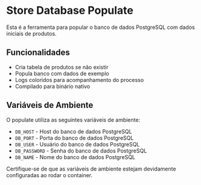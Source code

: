 # Store Database Populate

Esta é a ferramenta para popular o banco de dados PostgreSQL com dados iniciais de produtos.

## Funcionalidades

- Cria tabela de produtos se não existir
- Popula banco com dados de exemplo
- Logs coloridos para acompanhamento do processo
- Compilado para binário nativo

## Variáveis de Ambiente

O populate utiliza as seguintes variáveis de ambiente:

- `DB_HOST` - Host do banco de dados PostgreSQL
- `DB_PORT` - Porta do banco de dados PostgreSQL
- `DB_USER` - Usuário do banco de dados PostgreSQL
- `DB_PASSWORD` - Senha do banco de dados PostgreSQL
- `DB_NAME` - Nome do banco de dados PostgreSQL

Certifique-se de que as variáveis de ambiente estejam devidamente configuradas ao rodar o container.
